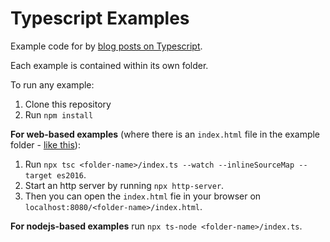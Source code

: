 # Typescript Examples

Example code for by [blog posts on Typescript](https://sohamkamani.com/typescript/).

Each example is contained within its own folder.

To run any example:

1. Clone this repository
2. Run `npm install` 

**For web-based examples** (where there is an `index.html` file in the example folder - [like this](./rest-http-api-call)):

1. Run `npx tsc <folder-name>/index.ts --watch --inlineSourceMap --target es2016`. 
2. Start an http server by running `npx http-server`.
3. Then you can open the `index.html` fie in your browser on `localhost:8080/<folder-name>/index.html`.

**For nodejs-based examples** run `npx ts-node <folder-name>/index.ts`.

  